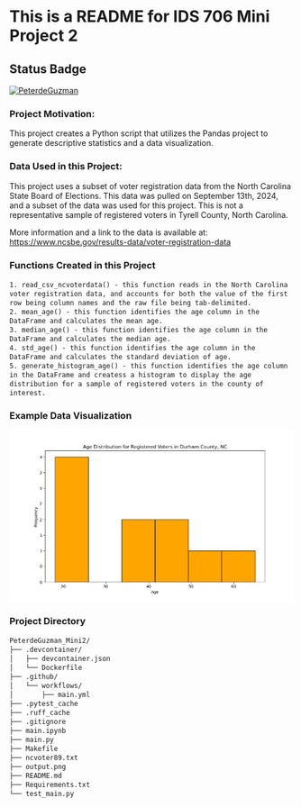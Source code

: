  # This is a README for IDS 706 Mini Project 2

## Status Badge 
[![PeterdeGuzman](https://github.com/nogibjj/PeterdeGuzman_Mini2/actions/workflows/main.yml/badge.svg)](https://github.com/nogibjj/PeterdeGuzman_Mini2/actions/workflows/main.yml)

### Project Motivation:
This project creates a Python script that utilizes the Pandas project to generate descriptive statistics and a data visualization. 



### Data Used in this Project:
This project uses a subset of voter registration data from the North Carolina State Board of Elections. This data was pulled on September 13th, 2024, and a subset of the data was used for this project. This is not a representative sample of registered voters in Tyrell County, North Carolina. 

More information and a link to the data is available at: https://www.ncsbe.gov/results-data/voter-registration-data

### Functions Created in this Project
    1. read_csv_ncvoterdata() - this function reads in the North Carolina voter registration data, and accounts for both the value of the first row being column names and the raw file being tab-delimited.
    2. mean_age() - this function identifies the age column in the DataFrame and calculates the mean age.
    3. median_age() - this function identifies the age column in the DataFrame and calculates the median age.
    4. std_age() - this function identifies the age column in the DataFrame and calculates the standard deviation of age.
    5. generate_histogram_age() - this function identifies the age column in the DataFrame and createss a histogram to display the age distribution for a sample of registered voters in the county of interest. 

### Example Data Visualization
![alt text](image.png)

### Project Directory
```
PeterdeGuzman_Mini2/
├── .devcontainer/
│   ├── devcontainer.json
│   └── Dockerfile
├── .github/
│   └── workflows/
│       ├── main.yml
├── .pytest_cache
├── .ruff_cache
├── .gitignore
├── main.ipynb
├── main.py
├── Makefile
├── ncvoter89.txt
├── output.png
├── README.md
├── Requirements.txt
└── test_main.py
```

